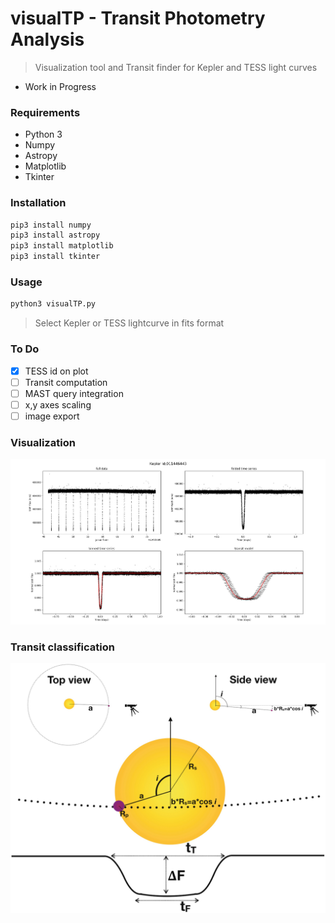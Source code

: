 # visualTP - Transit Photometry Analysis
> Visualization tool and Transit finder for Kepler and TESS light curves
- Work in Progress

### Requirements
  * Python 3
  * Numpy
  * Astropy
  * Matplotlib
  * Tkinter
  
### Installation

```python
pip3 install numpy
pip3 install astropy
pip3 install matplotlib
pip3 install tkinter
```

### Usage
```python
python3 visualTP.py
```
> Select Kepler or TESS lightcurve in fits format

### To Do
- [x] TESS id on plot
- [ ] Transit computation
- [ ] MAST query integration
- [ ] x,y axes scaling
- [ ] image export

### Visualization

![transit](/media/visualTP.png) 

### Transit classification

![transit](/media/classification.png) 

